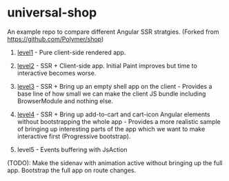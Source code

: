 # universal-shop

An example repo to compare different Angular SSR stratgies. (Forked from https://github.com/Polymer/shop)

1. [level1](https://github.com/vikerman/universal-shop/tree/master/level1/universal-shop) - Pure client-side rendered app.

2. [level2](https://github.com/vikerman/universal-shop/tree/master/level2/universal-shop) - SSR + Client-side app. Initial Paint improves but time to interactive becomes worse.

3. [level3](https://github.com/vikerman/universal-shop/tree/master/level3/universal-shop) - SSR + Bring up an empty shell app on the client - Provides a base line of how small we can make the client JS bundle including BrowserModule and nothing else.

4. [level4](https://github.com/vikerman/universal-shop/tree/master/level4/universal-shop) - SSR + Bring up add-to-cart and cart-icon Angular elements without bootstrapping the whole app  - Provides a more realistic sample of bringing up interesting parts of the app which we want to make interactive first (Progressive bootstrap).

5. level5 - Events buffering with JsAction

(TODO): Make the sidenav with animation active without bringing up the full app. Bootstrap the full app on route changes.
